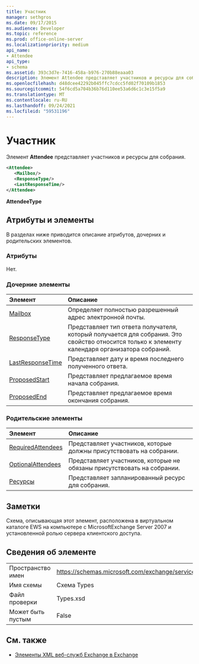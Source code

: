 ```yaml
---
title: Участник
manager: sethgros
ms.date: 09/17/2015
ms.audience: Developer
ms.topic: reference
ms.prod: office-online-server
ms.localizationpriority: medium
api_name:
- Attendee
api_type:
- schema
ms.assetid: 393c3d7e-7416-458a-b976-270b88eaaa03
description: Элемент Attendee представляет участников и ресурсы для собрания.
ms.openlocfilehash: d48dcee42292b045ffc7cdcc5fd02f70109b1853
ms.sourcegitcommit: 54f6cd5a704b36b76d110ee53a6d6c1c3e15f5a9
ms.translationtype: MT
ms.contentlocale: ru-RU
ms.lasthandoff: 09/24/2021
ms.locfileid: "59531196"
---
```

# <a name="attendee"></a>Участник

Элемент **Attendee** представляет участников и ресурсы для собрания. 
  
```xml
<Attendee>
   <Mailbox/>
   <ResponseType/>
   <LastResponseTime/>
</Attendee>
```

 **AttendeeType**
## <a name="attributes-and-elements"></a>Атрибуты и элементы

В разделах ниже приводится описание атрибутов, дочерних и родительских элементов.
  
### <a name="attributes"></a>Атрибуты

Нет.
  
### <a name="child-elements"></a>Дочерние элементы

|**Элемент**|**Описание**|
|:-----|:-----|
|[Mailbox](mailbox.md) <br/> |Определяет полностью разрешенный адрес электронной почты.  <br/> |
|[ResponseType](responsetype.md) <br/> |Представляет тип ответа получателя, который получается для собрания. Это свойство относится только к элементу календаря организатора собраний.  <br/> |
|[LastResponseTime](lastresponsetime.md) <br/> |Представляет дату и время последнего полученного ответа.  <br/> |
|[ProposedStart](proposedstart-attendeetype.md) <br/> |Представляет предлагаемое время начала собрания. <br/> |
|[ProposedEnd](proposedend-attendeetype.md) <br/> |Представляет предлагаемое время окончания собрания. <br/> |
   
### <a name="parent-elements"></a>Родительские элементы

|**Элемент**|**Описание**|
|:-----|:-----|
|[RequiredAttendees](requiredattendees.md) <br/> |Представляет участников, которые должны присутствовать на собрании.  <br/> |
|[OptionalAttendees](optionalattendees.md) <br/> |Представляет участников, которые не обязаны присутствовать на собрании.  <br/> |
|[Ресурсы](resources.md) <br/> |Представляет запланированный ресурс для собрания.  <br/> |
   
## <a name="remarks"></a>Заметки

Схема, описывающая этот элемент, расположена в виртуальном каталоге EWS на компьютере с MicrosoftExchange Server 2007 и установленной ролью сервера клиентского доступа.
  
## <a name="element-information"></a>Сведения об элементе

|||
|:-----|:-----|
|Пространство имен  <br/> |https://schemas.microsoft.com/exchange/services/2006/types  <br/> |
|Имя схемы  <br/> |Схема Types  <br/> |
|Файл проверки  <br/> |Types.xsd  <br/> |
|Может быть пустым  <br/> |False  <br/> |
   
## <a name="see-also"></a>См. также

- [Элементы XML веб-служб Exchange в Exchange](ews-xml-elements-in-exchange.md)

